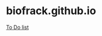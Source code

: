 # biofrack.github.io


[To Do list](https://github.com/biofrack/biofrack.github.io/blob/master/todo.md)
